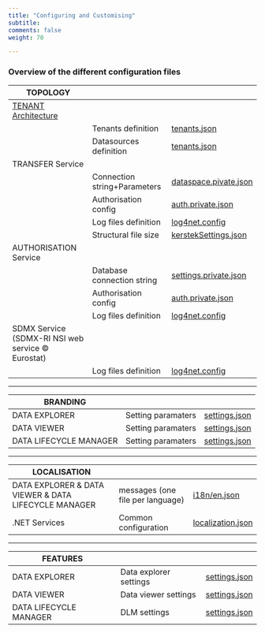 ```yaml
---
title: "Configuring and Customising"
subtitle: 
comments: false
weight: 70

---
```


### Overview of the different configuration files

|**TOPOLOGY**|  |  |
|---|---|---|
| [TENANT Architecture](https://sis-cc.gitlab.io/dotstatsuite-documentation/configurations/tenant-model.md)| | | 
| |Tenants definition|[tenants.json](https://gitlab.com/sis-cc/.stat-suite/dotstatsuite-config-data/-/blob/master/configs/tenants.json)|
| |Datasources definition|[tenants.json](https://gitlab.com/sis-cc/.stat-suite/dotstatsuite-config-data/-/blob/master/configs/tenants.json)|
| TRANSFER Service| | | 
| |Connection string+Parameters|[dataspace.pivate.json](hhttps://gitlab.com/sis-cc/.stat-suite/dotstatsuite-core-transfer/-/blob/master/DotStatServices.Transfer/config/dataspaces.private.json.sample)|
| |Authorisation config|[auth.private.json](https://gitlab.com/sis-cc/.stat-suite/dotstatsuite-core-transfer/-/blob/master/DotStatServices.Transfer/config/auth.private.json.sample)|
| |Log files definition|[log4net.config](https://gitlab.com/sis-cc/.stat-suite/dotstatsuite-core-transfer/-/blob/master/DotStatServices.Transfer/config/log4net.config)|
| |Structural file size|[kerstekSettings.json](https://gitlab.com/sis-cc/.stat-suite/dotstatsuite-core-sdmxri-nsi-ws/-/blob/master/config/kerstelSettings.json)
| AUTHORISATION Service|| |
| |Database connection string|[settings.private.json](https://gitlab.com/sis-cc/.stat-suite/dotstatsuite-core-auth-management/-/blob/master/DotStatServices.AuthorizationManagement/config/settings.private.json.sample)|
| |Authorisation config|[auth.private.json](https://gitlab.com/sis-cc/.stat-suite/dotstatsuite-core-auth-management/-/blob/master/DotStatServices.AuthorizationManagement/config/auth.private.json.sample)|
| |Log files definition|[log4net.config](https://gitlab.com/sis-cc/.stat-suite/dotstatsuite-core-auth-management/-/blob/master/DotStatServices.AuthorizationManagement/config/log4net.config)|
| SDMX Service (SDMX-RI NSI web service © Eurostat)|| |
| |Log files definition|[log4net.config](https://gitlab.com/sis-cc/.stat-suite/dotstatsuite-core-sdmxri-nsi-ws/-/blob/master/config/log4net.config)|

---

|**BRANDING**|  |  |
|---|---|---|
| DATA EXPLORER|Setting paramaters|[settings.json](https://gitlab.com/sis-cc/.stat-suite/dotstatsuite-config/-/blob/master/data/prod/configs/oecd/data-explorer/settings.json)|
| DATA VIEWER|Setting paramaters|[settings.json](https://gitlab.com/sis-cc/.stat-suite/dotstatsuite-config/blob/master/data/prod/configs/oecd/data-viewer/settings.json)|
| DATA LIFECYCLE MANAGER|Setting paramaters|[settings.json](https://gitlab.com/sis-cc/.stat-suite/dotstatsuite-config/-/blob/master/data/prod/configs/siscc/data-lifecycle-manager/settings.json)|

---

|**LOCALISATION**|  |  |
|---|---|---|
| DATA EXPLORER & DATA VIEWER & DATA LIFECYCLE MANAGER|messages (one file per language)|[i18n/en.json](https://gitlab.com/sis-cc/.stat-suite/dotstatsuite-config-data/-/blob/master/i18n/en.json)|
| .NET Services|Common configuration|[localization.json](https://gitlab.com/sis-cc/.stat-suite/dotstatsuite-core-config/-/blob/master/DotStat.Config/config/localization.json)|

---

|**FEATURES**|  |  |
|---|---|---|
| DATA EXPLORER | Data explorer settings|[settings.json](https://gitlab.com/sis-cc/.stat-suite/dotstatsuite-config-data/-/blob/master/configs/default/data-explorer/settings.json)|
| DATA VIEWER | Data viewer settings|[settings.json](https://gitlab.com/sis-cc/.stat-suite/dotstatsuite-config-data/-/blob/master/configs/default/data-viewer/settings.json)|
| DATA LIFECYCLE MANAGER |DLM settings|[settings.json](https://gitlab.com/sis-cc/.stat-suite/dotstatsuite-config-data/-/blob/master/configs/default/data-lifecycle-manager/settings.json)|

